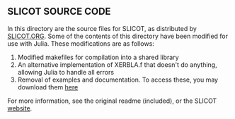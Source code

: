 SLICOT SOURCE CODE
------------------

In this directory are the source files for SLICOT, as distributed by
[SLICOT.ORG](http://slicot.org/). Some of the contents of this directory
have been modified for use with Julia. These modifications are as follows:

1. Modified makefiles for compilation into a shared library
2. An alternative implementation of XERBLA.f that doesn't do anything,
allowing Julia to handle all errors
3. Removal of examples and documentation. To access these, you may
download them [here](http://slicot.org/the-control-and-systems-library-slicot/source-archives)

For more information, see the original readme (included), or the SLICOT
[website](http://slicot.org/).
